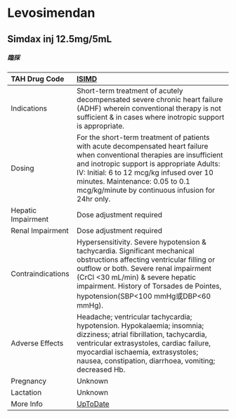 # Levosimendan

## Simdax inj 12.5mg/5mL

##### 臨採

| TAH Drug Code      | [ISIMD](https://www.tahsda.org.tw/drugs/hissearch.php?drug_code=ISIMD)                                                                                                                                                                                                                                      |
|:-------------------|:------------------------------------------------------------------------------------------------------------------------------------------------------------------------------------------------------------------------------------------------------------------------------------------------------------|
| Indications        | Short-term treatment of acutely decompensated severe chronic heart failure (ADHF) wherein conventional therapy is not sufficient & in cases where inotropic support is appropriate.                                                                                                                         |
| Dosing             | For the short-term treatment of patients with acute decompensated heart failure when conventional therapies are insufficient and inotropic support is appropriate Adults: IV: Initial: 6 to 12 mcg/kg infused over 10 minutes. Maintenance: 0.05 to 0.1 mcg/kg/minute by continuous infusion for 24hr only. |
| Hepatic Impairment | Dose adjustment required                                                                                                                                                                                                                                                                                    |
| Renal Impairment   | Dose adjustment required                                                                                                                                                                                                                                                                                    |
| Contraindications  | Hypersensitivity. Severe hypotension & tachycardia. Significant mechanical obstructions affecting ventricular filling or outflow or both. Severe renal impairment (CrCl <30 mL/min) & severe hepatic impairment. History of Torsades de Pointes, hypotension(SBP<100 mmHg或DBP<60 mmHg).                    |
| Adverse Effects    | Headache; ventricular tachycardia; hypotension. Hypokalaemia; insomnia; dizziness; atrial fibrillation, tachycardia, ventricular extrasystoles, cardiac failure, myocardial ischaemia, extrasystoles; nausea, constipation, diarrhoea, vomiting; decreased Hb.                                              |
| Pregnancy          | Unknown                                                                                                                                                                                                                                                                                                     |
| Lactation          | Unknown                                                                                                                                                                                                                                                                                                     |
| More Info          | [UpToDate](https://www.uptodate.com/contents/levosimendan-international-drug-information-concise)                                                                                                                                                                                                           |

